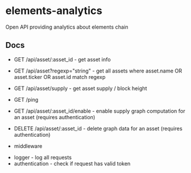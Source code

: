 # elements-analytics

Open API providing analytics about elements chain

## Docs

- GET /api/asset/:asset_id - get asset info
- GET /api/asset?regexp="string" - get all assets where asset.name OR asset.ticker OR asset.id match regexp
- GET /api/asset/supply - get asset supply / block height
- GET /ping

- GET /api/asset/:asset_id/enable - enable supply graph computation for an asset (requires authentication)
- DELETE /api/asset/:asset_id - delete graph data for an asset (requires authentication)



* middleware

- logger - log all requests
- authentication - check if request has valid token
